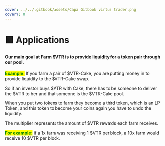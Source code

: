 ```yaml
---
cover: ../../.gitbook/assets/Capa Gitbook virtua trader.png
coverY: 0
---
```


# 🟩 Applications

#### Our main goal at Farm $VTR is to provide liquidity for a token pair through our pool.

<mark style="color:green;">**Example**</mark><mark style="color:green;">:</mark> If you farm a pair of $VTR-Cake, you are putting money in to provide liquidity to the $VTR-Cake swap.

So if an investor buys $VTR with Cake, there has to be someone to deliver the $VTR to her and that someone is the $VTR-Cake pool.

When you put two tokens to farm they become a third token, which is an LP Token, and this token to become your coins again you have to undo the liquidity.

The multiplier represents the amount of $VTR rewards each farm receives.

<mark style="color:green;">**For example:**</mark> if a 1x farm was receiving 1 $VTR per block, a 10x farm would receive 10 $VTR per block.
